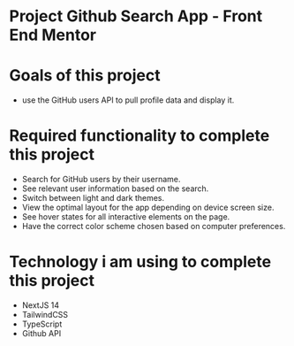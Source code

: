 # Project Github Search App - Front End Mentor
# Goals of this project
- use the GitHub users API to pull profile data and display it.

# Required functionality to complete this project
- Search for GitHub users by their username.
- See relevant user information based on the search.
- Switch between light and dark themes.
- View the optimal layout for the app depending on device screen size.
- See hover states for all interactive elements on the page.
- Have the correct color scheme chosen based on computer preferences.

# Technology i am using to complete this project
- NextJS 14
- TailwindCSS
- TypeScript
- Github API